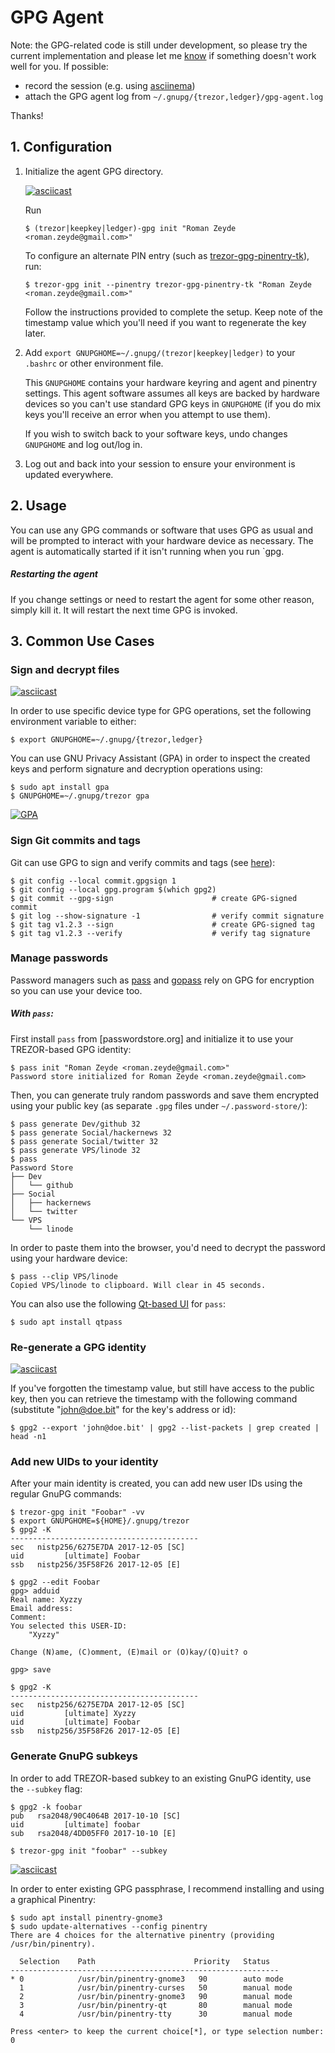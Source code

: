 # GPG Agent

Note: the GPG-related code is still under development, so please try the current implementation
and please let me [know](https://github.com/romanz/trezor-agent/issues/new) if something doesn't
work well for you. If possible:

 * record the session (e.g. using [asciinema](https://asciinema.org))
 * attach the GPG agent log from `~/.gnupg/{trezor,ledger}/gpg-agent.log`

Thanks!

## 1. Configuration

1. Initialize the agent GPG directory.

    [![asciicast](https://asciinema.org/a/3iNw2L9QWB8R3EVdYdAxMOLK8.png)](https://asciinema.org/a/3iNw2L9QWB8R3EVdYdAxMOLK8)

    Run

    ```
    $ (trezor|keepkey|ledger)-gpg init "Roman Zeyde <roman.zeyde@gmail.com>"
    ```

    To configure an alternate PIN entry (such as [trezor-gpg-pinentry-tk](https://github.com/rendaw/trezor-gpg-pinentry-tk)), run:

    ```
    $ trezor-gpg init --pinentry trezor-gpg-pinentry-tk "Roman Zeyde <roman.zeyde@gmail.com>"
    ```

    Follow the instructions provided to complete the setup.  Keep note of the timestamp value which you'll need if you want to regenerate the key later.

2. Add `export GNUPGHOME=~/.gnupg/(trezor|keepkey|ledger)` to your `.bashrc` or other environment file.

    This `GNUPGHOME` contains your hardware keyring and agent and pinentry settings.  This agent software assumes all keys are backed by hardware devices so you can't use standard GPG keys in `GNUPGHOME` (if you do mix keys you'll receive an error when you attempt to use them).

    If you wish to switch back to your software keys, undo changes `GNUPGHOME` and log out/log in.

3. Log out and back into your session to ensure your environment is updated everywhere.

## 2. Usage

You can use any GPG commands or software that uses GPG as usual and will be prompted to interact with your hardware device as necessary.  The agent is automatically started if it isn't running when you run `gpg.

##### Restarting the agent

If you change settings or need to restart the agent for some other reason, simply kill it.  It will restart the next time GPG is invoked.

## 3. Common Use Cases

### Sign and decrypt files

[![asciicast](https://asciinema.org/a/120441.png)](https://asciinema.org/a/120441)

In order to use specific device type for GPG operations, set the following environment variable to either:
```
$ export GNUPGHOME=~/.gnupg/{trezor,ledger}
```

You can use GNU Privacy Assistant (GPA) in order to inspect the created keys
and perform signature and decryption operations using:

```
$ sudo apt install gpa
$ GNUPGHOME=~/.gnupg/trezor gpa
```

[![GPA](https://cloud.githubusercontent.com/assets/9900/20224804/053d7474-a849-11e6-87f3-ab07dc536158.png)](https://www.gnupg.org/related_software/swlist.html#gpa)

### Sign Git commits and tags

Git can use GPG to sign and verify commits and tags (see [here](https://git-scm.com/book/en/v2/Git-Tools-Signing-Your-Work)):

```
$ git config --local commit.gpgsign 1
$ git config --local gpg.program $(which gpg2)
$ git commit --gpg-sign                      # create GPG-signed commit
$ git log --show-signature -1                # verify commit signature
$ git tag v1.2.3 --sign                      # create GPG-signed tag
$ git tag v1.2.3 --verify                    # verify tag signature
```

### Manage passwords

Password managers such as [pass](https://www.passwordstore.org/) and [gopass](https://www.justwatch.com/gopass/) rely on GPG for encryption so you can use your device too.

##### With `pass`:

First install `pass` from [passwordstore.org] and initialize it to use your TREZOR-based GPG identity:
```
$ pass init "Roman Zeyde <roman.zeyde@gmail.com>"
Password store initialized for Roman Zeyde <roman.zeyde@gmail.com>
```
Then, you can generate truly random passwords and save them encrypted using your public key (as separate `.gpg` files under `~/.password-store/`):
```
$ pass generate Dev/github 32
$ pass generate Social/hackernews 32
$ pass generate Social/twitter 32
$ pass generate VPS/linode 32
$ pass
Password Store
├── Dev
│   └── github
├── Social
│   ├── hackernews
│   └── twitter
└── VPS
    └── linode
```
In order to paste them into the browser, you'd need to decrypt the password using your hardware device:
```
$ pass --clip VPS/linode
Copied VPS/linode to clipboard. Will clear in 45 seconds.
```

You can also use the following [Qt-based UI](https://qtpass.org/) for `pass`:
```
$ sudo apt install qtpass
```

### Re-generate a GPG identity
[![asciicast](https://asciinema.org/a/5tIQa5qt5bV134oeOqFyKEU29.png)](https://asciinema.org/a/5tIQa5qt5bV134oeOqFyKEU29)

If you've forgotten the timestamp value, but still have access to the public key, then you can
retrieve the timestamp with the following command (substitute "john@doe.bit" for the key's address or id):

```
$ gpg2 --export 'john@doe.bit' | gpg2 --list-packets | grep created | head -n1
```

### Add new UIDs to your identity

After your main identity is created, you can add new user IDs using the regular GnuPG commands:
```
$ trezor-gpg init "Foobar" -vv
$ export GNUPGHOME=${HOME}/.gnupg/trezor
$ gpg2 -K
------------------------------------------
sec   nistp256/6275E7DA 2017-12-05 [SC]
uid         [ultimate] Foobar
ssb   nistp256/35F58F26 2017-12-05 [E]

$ gpg2 --edit Foobar
gpg> adduid
Real name: Xyzzy
Email address:
Comment:
You selected this USER-ID:
    "Xyzzy"

Change (N)ame, (C)omment, (E)mail or (O)kay/(Q)uit? o

gpg> save

$ gpg2 -K
------------------------------------------
sec   nistp256/6275E7DA 2017-12-05 [SC]
uid         [ultimate] Xyzzy
uid         [ultimate] Foobar
ssb   nistp256/35F58F26 2017-12-05 [E]
```

### Generate GnuPG subkeys
In order to add TREZOR-based subkey to an existing GnuPG identity, use the `--subkey` flag:
```
$ gpg2 -k foobar
pub   rsa2048/90C4064B 2017-10-10 [SC]
uid         [ultimate] foobar
sub   rsa2048/4DD05FF0 2017-10-10 [E]

$ trezor-gpg init "foobar" --subkey
```

[![asciicast](https://asciinema.org/a/Ick5G724zrZRFsGY7ZUdFSnV1.png)](https://asciinema.org/a/Ick5G724zrZRFsGY7ZUdFSnV1)

In order to enter existing GPG passphrase, I recommend installing and using a graphical Pinentry:
```
$ sudo apt install pinentry-gnome3
$ sudo update-alternatives --config pinentry
There are 4 choices for the alternative pinentry (providing /usr/bin/pinentry).

  Selection    Path                      Priority   Status
------------------------------------------------------------
* 0            /usr/bin/pinentry-gnome3   90        auto mode
  1            /usr/bin/pinentry-curses   50        manual mode
  2            /usr/bin/pinentry-gnome3   90        manual mode
  3            /usr/bin/pinentry-qt       80        manual mode
  4            /usr/bin/pinentry-tty      30        manual mode

Press <enter> to keep the current choice[*], or type selection number: 0
```

